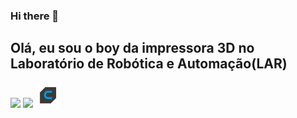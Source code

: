 ### Hi there 👋

## Olá, eu sou o boy da impressora 3D no Laboratório de Robótica e Automação(LAR)

<div>
  <img width="40px" src="https://cdn.jsdelivr.net/gh/devicons/devicon/icons/python/python-original.svg" />
  
  <img width="40px" src="https://cdn.jsdelivr.net/gh/devicons/devicon/icons/arduino/arduino-original.svg" />
  <img width="40px" src="./assets/cura.png" />
  
  
</div>
            
          
<!--
**BigLeno/BigLeno** is a ✨ _special_ ✨ repository because its `README.md` (this file) appears on your GitHub profile.

Here are some ideas to get you started:

- 🔭 I’m currently working on ...
- 🌱 I’m currently learning ...
- 👯 I’m looking to collaborate on ...
- 🤔 I’m looking for help with ...
- 💬 Ask me about ...
- 📫 How to reach me: ...
- 😄 Pronouns: ...
- ⚡ Fun fact: ...
-->
